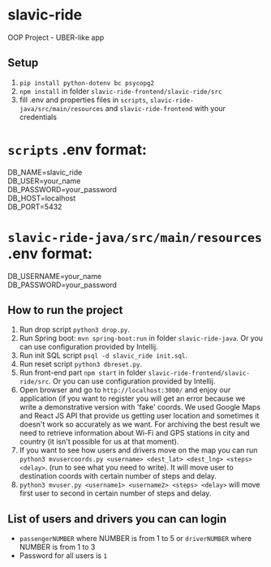 # slavic-ride
OOP Project - UBER-like app

## Setup
1. `pip install python-dotenv bc psycopg2`
2. `npm install` in folder `slavic-ride-frontend/slavic-ride/src`
3. fill .env and properties files in `scripts`, `slavic-ride-java/src/main/resources` and `slavic-ride-frontend` with your credentials

# `scripts` .env format:
DB_NAME=slavic_ride<br/>
DB_USER=your_name<br/>
DB_PASSWORD=your_password<br/>
DB_HOST=localhost<br/>
DB_PORT=5432<br/>

# `slavic-ride-java/src/main/resources` .env format:
DB_USERNAME=your_name<br/>
DB_PASSWORD=your_password<br/>

## How to run the project
1. Run drop script `python3 drop.py`.
2. Run Spring boot: `mvn spring-boot:run` in folder `slavic-ride-java`. Or you can use configuration provided by Intellij.
3. Run init SQL script `psql -d slavic_ride init.sql`.
4. Run reset script `python3 dbreset.py`.
5. Run front-end part `npm start` in folder `slavic-ride-frontend/slavic-ride/src`. Or you can use configuration provided by Intellij.
6. Open browser and go to `http://localhost:3000/` and enjoy our application (if you want to register you will get an error because we write a demonstrative version with 'fake' coords. We used Google Maps and React JS API that provide us getting user location and sometimes it doesn't work so accurately as we want. For archiving the best result we need to retrieve information about Wi-Fi and GPS stations in city and country (it isn't possible for us at that moment). 
7. If you want to see how users and drivers move on the map you can run `python3 mvusercoords.py <username> <dest_lat> <dest_lng> <steps> <delay>`. (run to see what you need to write). It will move user to destination coords with certain number of steps and delay.
8. `python3 mvuser.py <username1> <username2> <steps> <delay>` will move first user to second in certain number of steps and delay.

## List of users and drivers you can can login
- `passengerNUMBER` where NUMBER is from 1 to 5 or `driverNUMBER` where NUMBER is from 1 to 3
- Password for all users is `1`
